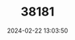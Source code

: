 ---
title: "38181"
category: "Acanthophoenix rubra"
draft: false
date: 2024-02-22 13:03:50
languages:
  French: ["Palmiste Piquant", "Palmiste Rouge"]
---